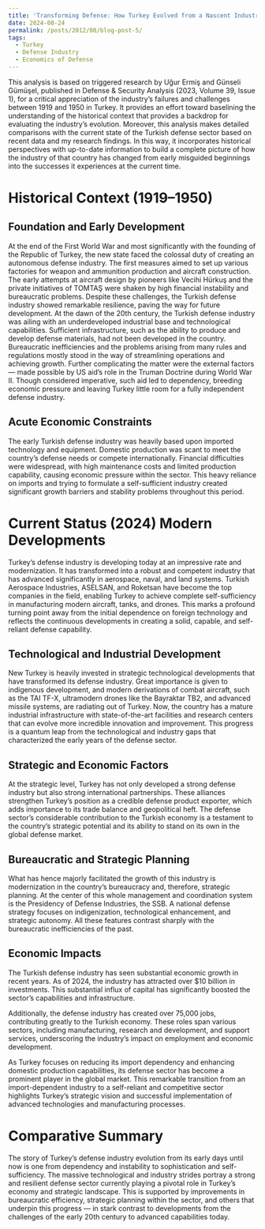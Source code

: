 ```yaml
---
title: 'Transforming Defense: How Turkey Evolved from a Nascent Industry to a Global Player'
date: 2024-08-24
permalink: /posts/2012/08/blog-post-5/
tags:
  - Turkey
  - Defense Industry
  - Economics of Defense
---
```


This analysis is based on triggered research by Uğur Ermiş and Günseli Gümüşel, published in Defense & Security Analysis (2023, Volume 39, Issue 1), for a critical appreciation of the industry’s failures and challenges between 1919 and 1950 in Turkey. It provides an effort toward baselining the understanding of the historical context that provides a backdrop for evaluating the industry’s evolution. Moreover, this analysis makes detailed comparisons with the current state of the Turkish defense sector based on recent data and my research findings. In this way, it incorporates historical perspectives with up-to-date information to build a complete picture of how the industry of that country has changed from early misguided beginnings into the successes it experiences at the current time.

Historical Context (1919–1950)
======

Foundation and Early Development
------
At the end of the First World War and most significantly with the founding of the Republic of Turkey, the new state faced the colossal duty of creating an autonomous defense industry. The first measures aimed to set up various factories for weapon and ammunition production and aircraft construction. The early attempts at aircraft design by pioneers like Vecihi Hürkuş and the private initiatives of TOMTAŞ were shaken by high financial instability and bureaucratic problems. Despite these challenges, the Turkish defense industry showed remarkable resilience, paving the way for future development. At the dawn of the 20th century, the Turkish defense industry was ailing with an underdeveloped industrial base and technological capabilities. Sufficient infrastructure, such as the ability to produce and develop defense materials, had not been developed in the country. Bureaucratic inefficiencies and the problems arising from many rules and regulations mostly stood in the way of streamlining operations and achieving growth. Further complicating the matter were the external factors — made possible by US aid’s role in the Truman Doctrine during World War II. Though considered imperative, such aid led to dependency, breeding economic pressure and leaving Turkey little room for a fully independent defense industry.

Acute Economic Constraints
------
The early Turkish defense industry was heavily based upon imported technology and equipment. Domestic production was scant to meet the country’s defense needs or compete internationally. Financial difficulties were widespread, with high maintenance costs and limited production capability, causing economic pressure within the sector. This heavy reliance on imports and trying to formulate a self-sufficient industry created significant growth barriers and stability problems throughout this period.

Current Status (2024) Modern Developments
======
Turkey’s defense industry is developing today at an impressive rate and modernization. It has transformed into a robust and competent industry that has advanced significantly in aerospace, naval, and land systems. Turkish Aerospace Industries, ASELSAN, and Roketsan have become the top companies in the field, enabling Turkey to achieve complete self-sufficiency in manufacturing modern aircraft, tanks, and drones. This marks a profound turning point away from the initial dependence on foreign technology and reflects the continuous developments in creating a solid, capable, and self-reliant defense capability.

Technological and Industrial Development
------
New Turkey is heavily invested in strategic technological developments that have transformed its defense industry. Great importance is given to indigenous development, and modern derivations of combat aircraft, such as the TAI TF-X, ultramodern drones like the Bayraktar TB2, and advanced missile systems, are radiating out of Turkey. Now, the country has a mature industrial infrastructure with state-of-the-art facilities and research centers that can evolve more incredible innovation and improvement. This progress is a quantum leap from the technological and industry gaps that characterized the early years of the defense sector.

Strategic and Economic Factors
------
At the strategic level, Turkey has not only developed a strong defense industry but also strong international partnerships. These alliances strengthen Turkey’s position as a credible defense product exporter, which adds importance to its trade balance and geopolitical heft. The defense sector’s considerable contribution to the Turkish economy is a testament to the country’s strategic potential and its ability to stand on its own in the global defense market.

Bureaucratic and Strategic Planning
------
What has hence majorly facilitated the growth of this industry is modernization in the country’s bureaucracy and, therefore, strategic planning. At the center of this whole management and coordination system is the Presidency of Defense Industries, the SSB. A national defense strategy focuses on indigenization, technological enhancement, and strategic autonomy. All these features contrast sharply with the bureaucratic inefficiencies of the past.

Economic Impacts
------
The Turkish defense industry has seen substantial economic growth in recent years. As of 2024, the industry has attracted over $10 billion in investments. This substantial influx of capital has significantly boosted the sector’s capabilities and infrastructure.

Additionally, the defense industry has created over 75,000 jobs, contributing greatly to the Turkish economy. These roles span various sectors, including manufacturing, research and development, and support services, underscoring the industry’s impact on employment and economic development.

As Turkey focuses on reducing its import dependency and enhancing domestic production capabilities, its defense sector has become a prominent player in the global market. This remarkable transition from an import-dependent industry to a self-reliant and competitive sector highlights Turkey’s strategic vision and successful implementation of advanced technologies and manufacturing processes.

Comparative Summary
======
The story of Turkey’s defense industry evolution from its early days until now is one from dependency and instability to sophistication and self-sufficiency. The massive technological and industry strides portray a strong and resilient defense sector currently playing a pivotal role in Turkey’s economy and strategic landscape. This is supported by improvements in bureaucratic efficiency, strategic planning within the sector, and others that underpin this progress — in stark contrast to developments from the challenges of the early 20th century to advanced capabilities today.
